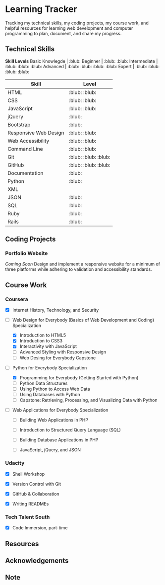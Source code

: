 # Learning Tracker

Tracking my technical skills, my coding projects, my course work, and helpful resources for learning web development and computer programming to plan, document, and share my progress.


## Technical Skills

**Skill Levels**
Basic Knowlegde | :blub:
Beginner        | :blub: :blub:
Intermediate    | :blub: :blub: :blub:
Advanced        | :blub: :blub: :blub: :blub:
Expert          | :blub: :blub: :blub: :blub:

Skill | Level
--- | ---
HTML | :blub: :blub:
CSS | :blub: :blub:
JavaScript | :blub: :blub:
jQuery | :blub:
Bootstrap | :blub:
Responsive Web Design | :blub: :blub:
Web Accessibility | :blub: :blub:
Command Line | :blub: :blub:
Git | :blub: :blub: :blub:
GitHub | :blub: :blub: :blub:
Documentation | :blub:
Python | :blub:
XML | 
JSON | :blub:
SQL | :blub:
Ruby | :blub:
Rails | :blub:


## Coding Projects

### Portfolio Website

*Coming Soon*
Design and implement a responsive website for a minimum of three platforms while adhering to validation and accessibility standards.


## Course Work

### Coursera

- [x] Internet History, Technology, and Security

- [ ] Web Design for Everybody (Basics of Web Development and Coding) Specialization
  - [X] Introduction to HTML5
  - [X] Introduction to CSS3
  - [X] Interactivity with JavaScript
  - [ ] Advanced Styling with Responsive Design
  - [ ] Web Desing for Everybody Capstone

- [ ] Python for Everybody Specialization
  - [X] Programming for Everybody (Getting Started with Python)
  - [ ] Python Data Structures
  - [ ] Using Python to Access Web Data
  - [ ] Using Databases with Python
  - [ ] Capstone: Retrieving, Processing, and Visualizing Data with Python

- [ ] Web Applications for Everybody Specialization
  - [ ] Building Web Applications in PHP
  - [ ] Introduction to Structured Query Language (SQL)
  - [ ] Building Database Applications in PHP
  - [ ] JavaScript, jQuery, and JSON


### Udacity

- [X] Shell Workshop
- [X] Version Control with Git
- [X] GitHub & Collaboration
- [X] Writing READMEs


### Tech Talent South

- [X] Code Immersion, part-time


## Resources

## Acknowledgements 

## Note